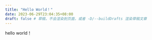 ```yaml
---
title: "Hello World！"
date: 2023-06-29T23:04:35+08:00
draft: false # 草稿，不会渲染到页面，或者 -D/--buildDrafts 渲染草稿文章
---
```

hello world！

